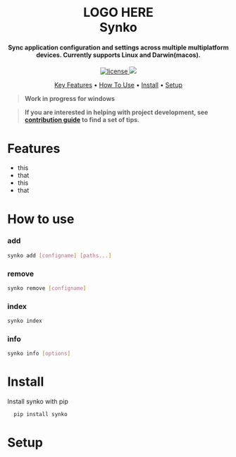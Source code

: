 
<h1 align="center">
  <br>
  LOGO HERE
  <br>
  Synko
  <br>
</h1>

<h4 align="center">Sync application configuration and settings across multiple multiplatform devices. Currently supports Linux and Darwin(macos).</h4>

<p align="center">
  <a href="https://opensource.org/licenses/">
    <img src="https://img.shields.io/badge/License-GPL%20v3-yellow.svg"
         alt="license">
  </a>
  <a href="https://github.com/souvikinator/synko/issues"><img src="https://img.shields.io/github/issues/souvikinator/synko"></a>
</p>

<p align="center">
  <a href="#features">Key Features</a> •
  <a href="#how-to-use">How To Use</a> •
  <a href="#install">Install</a> •
  <a href="#setup">Setup</a>
</p>


> **Work in progress for windows**

> **If you are interested in helping with project development, see [contribution guide](https://github.com/souvikinator/synko/blob/master/CONTRIBUTING.md) to find a set of tips.**

# Features

- this
- that
- this
- that


# How to use

### add

```bash
synko add [configname] [paths...]
```

### remove

```bash
synko remove [configname]
```

### index

```bash
synko index
```

### info

```bash
synko info [options]
```


# Install

Install synko with pip

```bash
  pip install synko
```
# Setup


